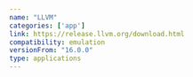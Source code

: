 ```yaml
---
name: "LLVM"
categories: ['app']
link: https://release.llvm.org/download.html
compatibility: emulation
versionFrom: "16.0.0"
type: applications
---
```


